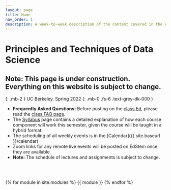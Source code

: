 ```yaml
---
layout: page
title: Home
nav_order: 1
description: A week-to-week description of the content covered in the course.
---
```


# Principles and Techniques of Data Science

## Note: This page is under construction. Everything on this website is subject to change.

{: .mb-2 }
UC Berkeley, Spring 2022
{: .mb-0 .fs-6 .text-grey-dk-000 }


<div>
<!-- {% assign instructors = site.staffers | where: 'role', 'Instructor' %}
<div class="role">
  {% for staffer in instructors %}
  {{ staffer }}
  {% endfor %} -->
</div>

+ **Frequently Asked Questions:** Before posting on the [class Ed](https://edstem.org/us/courses/15436/), please read the [class FAQ page](https://ds100.org/sp22faq).
+ The [Syllabus]({{site.baseurl}}/syllabus) page contains a detailed explanation of how each course component will work this semester, given the course will be taught in a hybrid format.
+ The scheduling of all weekly events is in the [Calendar]({{ site.baseurl }}/calendar)
+ Zoom links for any remote live events will be posted on EdStem once they are available.
+ **Note:** The schedule of lectures and assignments is subject to change.

<br><br>

{% for module in site.modules %}
{{ module }}
{% endfor %}
